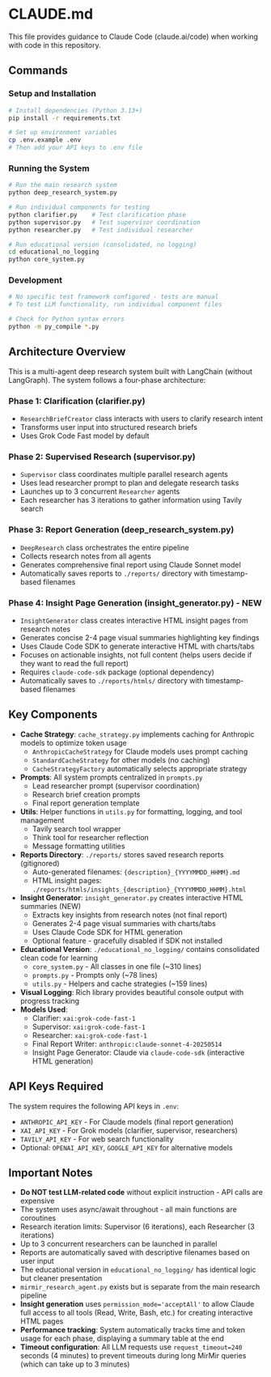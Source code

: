 # CLAUDE.md

This file provides guidance to Claude Code (claude.ai/code) when working with code in this repository.

## Commands

### Setup and Installation
```bash
# Install dependencies (Python 3.13+)
pip install -r requirements.txt

# Set up environment variables
cp .env.example .env
# Then add your API keys to .env file
```

### Running the System
```bash
# Run the main research system
python deep_research_system.py

# Run individual components for testing
python clarifier.py    # Test clarification phase
python supervisor.py   # Test supervisor coordination
python researcher.py   # Test individual researcher

# Run educational version (consolidated, no logging)
cd educational_no_logging
python core_system.py
```

### Development
```bash
# No specific test framework configured - tests are manual
# To test LLM functionality, run individual component files

# Check for Python syntax errors
python -m py_compile *.py
```

## Architecture Overview

This is a multi-agent deep research system built with LangChain (without LangGraph). The system follows a four-phase architecture:

### Phase 1: Clarification (clarifier.py)
- `ResearchBriefCreator` class interacts with users to clarify research intent
- Transforms user input into structured research briefs
- Uses Grok Code Fast model by default

### Phase 2: Supervised Research (supervisor.py)
- `Supervisor` class coordinates multiple parallel research agents
- Uses lead researcher prompt to plan and delegate research tasks
- Launches up to 3 concurrent `Researcher` agents
- Each researcher has 3 iterations to gather information using Tavily search

### Phase 3: Report Generation (deep_research_system.py)
- `DeepResearch` class orchestrates the entire pipeline
- Collects research notes from all agents
- Generates comprehensive final report using Claude Sonnet model
- Automatically saves reports to `./reports/` directory with timestamp-based filenames

### Phase 4: Insight Page Generation (insight_generator.py) - NEW
- `InsightGenerator` class creates interactive HTML insight pages from research notes
- Generates concise 2-4 page visual summaries highlighting key findings
- Uses Claude Code SDK to generate interactive HTML with charts/tabs
- Focuses on actionable insights, not full content (helps users decide if they want to read the full report)
- Requires `claude-code-sdk` package (optional dependency)
- Automatically saves to `./reports/htmls/` directory with timestamp-based filenames

## Key Components

- **Cache Strategy**: `cache_strategy.py` implements caching for Anthropic models to optimize token usage
  - `AnthropicCacheStrategy` for Claude models uses prompt caching
  - `StandardCacheStrategy` for other models (no caching)
  - `CacheStrategyFactory` automatically selects appropriate strategy
- **Prompts**: All system prompts centralized in `prompts.py`
  - Lead researcher prompt (supervisor coordination)
  - Research brief creation prompts
  - Final report generation template
- **Utils**: Helper functions in `utils.py` for formatting, logging, and tool management
  - Tavily search tool wrapper
  - Think tool for researcher reflection
  - Message formatting utilities
- **Reports Directory**: `./reports/` stores saved research reports (gitignored)
  - Auto-generated filenames: `{description}_{YYYYMMDD_HHMM}.md`
  - HTML insight pages: `./reports/htmls/insights_{description}_{YYYYMMDD_HHMM}.html`
- **Insight Generator**: `insight_generator.py` creates interactive HTML summaries (NEW)
  - Extracts key insights from research notes (not final report)
  - Generates 2-4 page visual summaries with charts/tabs
  - Uses Claude Code SDK for HTML generation
  - Optional feature - gracefully disabled if SDK not installed
- **Educational Version**: `./educational_no_logging/` contains consolidated clean code for learning
  - `core_system.py` - All classes in one file (~310 lines)
  - `prompts.py` - Prompts only (~78 lines)
  - `utils.py` - Helpers and cache strategies (~159 lines)
- **Visual Logging**: Rich library provides beautiful console output with progress tracking
- **Models Used**:
  - Clarifier: `xai:grok-code-fast-1`
  - Supervisor: `xai:grok-code-fast-1`
  - Researcher: `xai:grok-code-fast-1`
  - Final Report Writer: `anthropic:claude-sonnet-4-20250514`
  - Insight Page Generator: Claude via `claude-code-sdk` (interactive HTML generation)

## API Keys Required

The system requires the following API keys in `.env`:
- `ANTHROPIC_API_KEY` - For Claude models (final report generation)
- `XAI_API_KEY` - For Grok models (clarifier, supervisor, researchers)
- `TAVILY_API_KEY` - For web search functionality
- Optional: `OPENAI_API_KEY`, `GOOGLE_API_KEY` for alternative models

## Important Notes

- **Do NOT test LLM-related code** without explicit instruction - API calls are expensive
- The system uses async/await throughout - all main functions are coroutines
- Research iteration limits: Supervisor (6 iterations), each Researcher (3 iterations)
- Up to 3 concurrent researchers can be launched in parallel
- Reports are automatically saved with descriptive filenames based on user input
- The educational version in `educational_no_logging/` has identical logic but cleaner presentation
- `mirmir_research_agent.py` exists but is separate from the main research pipeline
- **Insight generation** uses `permission_mode='acceptAll'` to allow Claude full access to all tools (Read, Write, Bash, etc.) for creating interactive HTML pages
- **Performance tracking**: System automatically tracks time and token usage for each phase, displaying a summary table at the end
- **Timeout configuration**: All LLM requests use `request_timeout=240` seconds (4 minutes) to prevent timeouts during long MirMir queries (which can take up to 3 minutes)